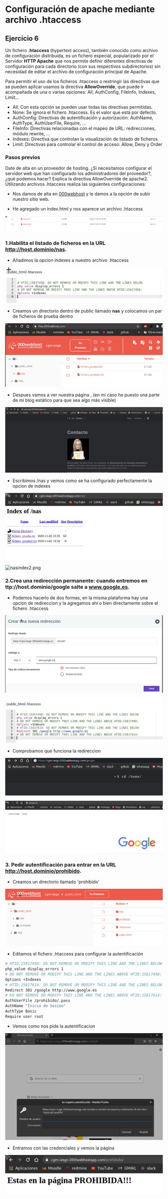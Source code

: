 # Configuración de apache mediante archivo .htaccess

## Ejercicio 6

Un fichero **.htaccess** (hypertext access), también conocido como archivo de configuración distribuida, es un fichero especial, popularizado por el Servidor **HTTP Apache** que nos permite definir diferentes directivas de configuración para cada directorio (con sus respectivos subdirectorios) sin necesidad de editar el archivo de configuración principal de Apache.

Para permitir el uso de los ficheros .htaccess o restringir las directivas que se pueden aplicar usamos la directiva **AllowOverride**, que puede ir acompañada de una o varias opciones: All, AuthConfig, FileInfo, Indexes, Limit...

* All: Con esta opción se pueden usar todas las directivas permitidas.
* None: Se ignora el fichero .htaccess. Es el valor que está por defecto.
* AuthConfig: Directivas de autentificación y autorización: AuthName, AuthType, AuthUserFile, Require, …
* FileInfo: Directivas relacionadas con el mapeo de URL: redirecciones, módulo rewrite, …
* Indexes: Directiva que controlan la visualización de listado de ficheros.
* Limit: Directivas para controlar el control de acceso: Allow, Deny y Order

### Pasos previos

Date de alta en un proveedor de hosting. ¿Si necesitamos configurar el servidor web que han configurado los administradores del proveedor?, ¿qué podemos hacer? Explica la directiva AllowOverride de apache2. Utilizando archivos .htaccess realiza las siguientes configuraciones:

* Nos damos de alta en [000webhost](https://es.000webhost.com/) y le damos a la opción de subir nuestro sitio web.

* He agregado un index.html y nos aparece un archivo .htaccess

![webhost1.png](https://github.com/CeliaGMqrz/virtualhosting_apache/blob/main/capturas/webhost1.png)

### 1.Habilita el listado de ficheros en la URL http://host.dominio/nas.

* Añadimos la opcion indexes a nuestro archivo .htaccess

![indexes.png](https://github.com/CeliaGMqrz/virtualhosting_apache/blob/main/capturas/indexes.png)

* Creamos un directorio dentro de public llamado **nas** y colocamos un par de ficheros de prueba dentro

![nasprueba.png](https://github.com/CeliaGMqrz/virtualhosting_apache/blob/main/capturas/nasprueba.png)

* Despues vamos a ver nuestra página , (en mi caso he puesto una parte de mi blog estático para que sea algo más visible)

![principalweb.png](https://github.com/CeliaGMqrz/virtualhosting_apache/blob/main/capturas/principalweb.png)

* Escribimos /nas y vemos como se ha configurado perfectamente la opcion de indexes

![nasindex.png](https://github.com/CeliaGMqrz/virtualhosting_apache/blob/main/capturas/nasindex.png)

![nasindex2.png](https://github.com/CeliaGMqrz/virtualhosting_apache/blob/main/capturas/nasindex2.png)

### 2.Crea una redirección permanente: cuando entremos en ttp://host.dominio/google salte a www.google.es.

* Podemos hacerlo de dos formas, en la misma plataforma hay una opcion de redireccion y la agregamos ahí o bien directamente sobre el fichero .htaccess

![redireccion.png](https://github.com/CeliaGMqrz/virtualhosting_apache/blob/main/capturas/redireccion.png)

![redhtaccess.png](https://github.com/CeliaGMqrz/virtualhosting_apache/blob/main/capturas/redhtaccess.png)

* Comprobamos que funciona la redireccion

![comp1.png](https://github.com/CeliaGMqrz/virtualhosting_apache/blob/main/capturas/comp1.png)

![comp2.png](https://github.com/CeliaGMqrz/virtualhosting_apache/blob/main/capturas/comp2.png)


### 3. Pedir autentificación para entrar en la URL http://host.dominio/prohibido.

* Creamos un directorio llamado 'prohibido'

![prohibido1.png](https://github.com/CeliaGMqrz/virtualhosting_apache/blob/main/capturas/prohibido1.png)

* Editamos el fichero .htaccess para configurar la autentificación

```sh
# HTID:15817498: DO NOT REMOVE OR MODIFY THIS LINE AND THE LINES BELOW
php_value display_errors 1
# DO NOT REMOVE OR MODIFY THIS LINE AND THE LINES ABOVE HTID:15817498:
Options +Indexes
# HTID:15817614: DO NOT REMOVE OR MODIFY THIS LINE AND THE LINES BELOW
Redirect 301 /google http://www.google.es
# DO NOT REMOVE OR MODIFY THIS LINE AND THE LINES ABOVE HTID:15817614:
AuthUserFile /prohibido/.pass 
AuthName "Inicio de Sesión"
AuthType Basic
Require user root
```

* Vemos como nos pide la autentificacion

![auth_prohibido.png](https://github.com/CeliaGMqrz/virtualhosting_apache/blob/main/capturas/auth_prohibido.png)

* Entramos con las credenciales y vemos la página

![proib.png](https://github.com/CeliaGMqrz/virtualhosting_apache/blob/main/capturas/proib.png)